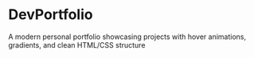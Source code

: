 # DevPortfolio
A modern personal portfolio showcasing projects with hover animations, gradients, and clean HTML/CSS structure
